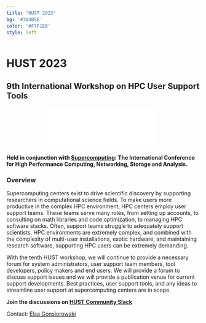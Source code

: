 ```yaml
---
title: "HUST 2023"
bg: '#384B5E'
color: '#F7F1EB'
style: left
---
```


# **HUST 2023**
## 9th International Workshop on HPC User Support Tools

<div style="text-align:center;">
  <span class="fa-stack subtlecircle" style="font-size:64px; background:rgba(0,128,0,0.1)">
    <i class="fa fa-circle fa-stack-2x text-bluegrey"></i>
    <i class="fa fa-wrench fa-stack-1x text-green"></i>
  </span>
</div>

<!-- ## Dallas, TX USA.-->

<div style="text-align:center;">
  <a href="http://sc23.supercomputing.org"><img src="/img/sc23_hor_white@4x.png" style="width: 280px;"/></a>
<!--  &nbsp;  &nbsp;  &nbsp;  &nbsp;-->

<!--
  <a href="https://tc.computer.org/tchpc/"><img src="/img/tchpc_logo_cmyk.png" style="width: 260px;"/></a>
-->
</div>


#### Held in conjunction with [Supercomputing](http://sc23.supercomputing.org):  The International Conference for High Performance Computing, Networking, Storage and Analysis.

### Overview
Supercomputing centers exist to drive scientific discovery by supporting researchers in
computational science fields.  To make users more productive in the complex HPC
environment, HPC centers employ user support teams.  These teams
serve many roles, from setting up accounts, to consulting on math libraries and code
optimization, to managing HPC software stacks.
Often, support teams struggle to adequately support scientists.
HPC environments are extremely complex, and combined with
the complexity of multi-user installations, exotic hardware, and maintaining
research software, supporting HPC users can be extremely demanding.

With the tenth HUST workshop, we will continue to provide a necessary forum for
system administrators, user support team members, tool developers, policy makers and
end users.  We will provide a forum to discuss support issues and we will
provide a publication venue for current support developments.  Best practices,
user support tools, and any ideas to streamline user support at supercomputing
centers are in scope.


<!-- The [workshop](https://sc23.supercomputing.org/session/?sess=sess464) is scheduled for Monday, Nov 14, 1:30pm - 5pm CST as part of the SC23 program. -->

**Join the discussions on [HUST Community Slack](https://join.slack.com/t/hpcusersupporttools/shared_invite/zt-izzppzj7-KimN1u9oLCGaYE1TN1eeDg)**

<!-- **Take the [HUST Community Survey](https://forms.gle/BNGGU66LeLiFB3Hr5) or [view the results](https://docs.google.com/forms/d/1287m5KKmvZBc04b-vWLWpnkheYXOOPi6NyEGqVl24wQ/viewanalytics)** -->

<!-- Participate in the [HUST Community Survey](https://forms.gle/941eEy5dJYiGzZ4E6) or **View the [Results](https://docs.google.com/forms/d/10eydcPAmxk6PhmTRDiK2iEid6FH6OIfuEBjaLotAzpA/viewanalytics)** -->

Contact: <a href="mailto:gonsiorowski1@llnl.gov">Elsa Gonsiorowski</a>

<!-- ### [Proceedings now available in the IEEE eXplor digital library](https://ieeexplore.ieee.org/servlet/opac?punumber=10027509) -->
